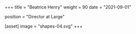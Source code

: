 +++
title = "Beatrice Henry"
weight = 90
date = "2021-09-01"

position = "Director at Large"

[asset]
  image = "shapes-04.svg"
+++

